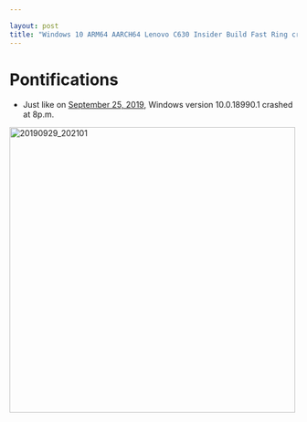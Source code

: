 ```yaml
---

layout: post
title: "Windows 10 ARM64 AARCH64 Lenovo C630 Insider Build Fast Ring crashed today at 8pm like September 25 with VIDEO_SCHEDULER_INTERNAL_ERROR Version 10.0.18990.1"
---
```


# Pontifications

* Just like on [September 25,  2019](http://rolandtanglao.com/2019/09/25/p1-windows-10-crashed-twice-today-7am-6pm/), Windows version 10.0.18990.1 crashed at 8p.m.

<a data-flickr-embed="true" data-header="true" data-footer="true"  href="https://www.flickr.com/photos/roland/48818239123/in/datetaken/" title="20190929_202101"><img src="https://live.staticflickr.com/65535/48818239123_56b38b4802.jpg" width="500" height="500" alt="20190929_202101"></a><script async src="//embedr.flickr.com/assets/client-code.js" charset="utf-8"></script>